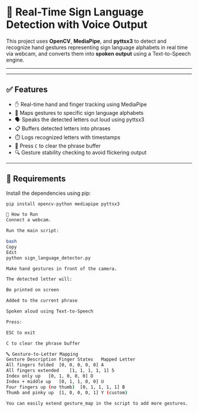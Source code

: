 # 🧠 Real-Time Sign Language Detection with Voice Output

This project uses **OpenCV**, **MediaPipe**, and **pyttsx3** to detect and recognize hand gestures representing sign language alphabets in real time via webcam, and converts them into **spoken output** using a Text-to-Speech engine.

---

---

## ✅ Features

- ✋ Real-time hand and finger tracking using MediaPipe
- 🔡 Maps gestures to specific sign language alphabets
- 🗣️ Speaks the detected letters out loud using pyttsx3
- 📋 Buffers detected letters into phrases
- ⏱️ Logs recognized letters with timestamps
- 💬 Press `C` to clear the phrase buffer
- 🔍 Gesture stability checking to avoid flickering output

---

## 🧪 Requirements

Install the dependencies using pip:

```bash
pip install opencv-python mediapipe pyttsx3

🚀 How to Run
Connect a webcam.

Run the main script:

bash
Copy
Edit
python sign_language_detector.py

Make hand gestures in front of the camera.

The detected letter will:

Be printed on screen

Added to the current phrase

Spoken aloud using Text-to-Speech

Press:

ESC to exit

C to clear the phrase buffer

🔤 Gesture-to-Letter Mapping
Gesture Description	Finger States	Mapped Letter
All fingers folded	[0, 0, 0, 0, 0]	A
All fingers extended	[1, 1, 1, 1, 1]	5
Index only up	[0, 1, 0, 0, 0]	D
Index + middle up	[0, 1, 1, 0, 0]	U
Four fingers up (no thumb)	[0, 1, 1, 1, 1]	B
Thumb and pinky up	[1, 0, 0, 0, 1]	Y (custom)

You can easily extend gesture_map in the script to add more gestures.

